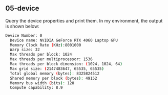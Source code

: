 ## 05-device
Query the device properties and print them.
In my environment, the output is shown below:
```bash
Device Number: 0
  Device name: NVIDIA GeForce RTX 4060 Laptop GPU
  Memory Clock Rate (KHz):8001000
  Warp size: 32
  Max threads per block: 1024
  Max threads per multiprocessor: 1536
  Max threads per block dimension: (1024, 1024, 64)
  Max grid size: (2147483647, 65535, 65535)
  Total global memory (bytes): 8325824512
  Shared memory per block (bytes): 49152
  Memory bus width (bits): 128
  Compute capability: 8.9
```